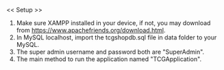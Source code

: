 << Setup >>
1. Make sure XAMPP installed in your device, if not, you may download from https://www.apachefriends.org/download.html.
2. In MySQL localhost, import the tcgshopdb.sql file in data folder to your MySQL.
3. The super admin username and password both are "SuperAdmin".
4. The main method to run the application named "TCGApplication".
